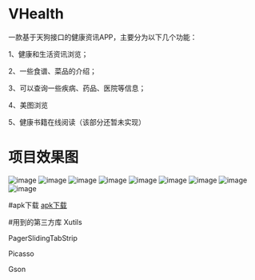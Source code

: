 # VHealth
一款基于天狗接口的健康资讯APP，主要分为以下几个功能：

1、健康和生活资讯浏览；

2、一些食谱、菜品的介绍；

3、可以查询一些疾病、药品、医院等信息；

4、美图浏览

5、健康书籍在线阅读（该部分还暂未实现）

# 项目效果图
![image](https://github.com/victorcatfish/VHealth/raw/master/screenshots/1.png)
![image](https://github.com/victorcatfish/VHealth/raw/master/screenshots/2.png)
![image](https://github.com/victorcatfish/VHealth/raw/master/screenshots/3.png)
![image](https://github.com/victorcatfish/VHealth/raw/master/screenshots/4.png)
![image](https://github.com/victorcatfish/VHealth/raw/master/screenshots/5.png)
![image](https://github.com/victorcatfish/VHealth/raw/master/screenshots/6.png)
![image](https://github.com/victorcatfish/VHealth/raw/master/screenshots/7.png)
![image](https://github.com/victorcatfish/VHealth/raw/master/screenshots/8.png)
![image](https://github.com/victorcatfish/VHealth/raw/master/screenshots/9.png)

#apk下载
[apk下载](http://download.csdn.net/detail/victor_fang/9712946)

#用到的第三方库
Xutils

PagerSlidingTabStrip

Picasso

Gson